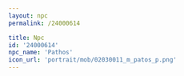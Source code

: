 ```yaml
---
layout: npc
permalink: /24000614

title: Npc
id: '24000614'
npc_name: 'Pathos'
icon_url: 'portrait/mob/02030011_m_patos_p.png'
---
```

